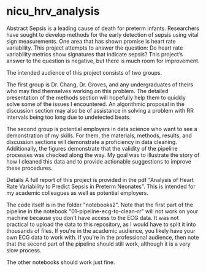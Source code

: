 # nicu_hrv_analysis
Abstract
Sepsis is a leading cause of death for preterm infants. Researchers have sought to develop methods for the early detection of sepsis using vital sign measurements. One area that has shown promise is heart rate variability. This project attempts to answer the question: Do heart rate variability metrics show signatures that indicate sepsis? This project’s answer to the question is negative, but there is much room for improvement.

The intended audience of this project consists of two groups.

The first group is Dr. Chang, Dr. Groves, and any undergraduates of theirs who may find themselves working on this problem. The detailed presentation of the methods section will hopefully help them to quickly solve some of the issues I encountered. An algorithmic proposal in the discussion section may also be of assistance in solving a problem with RR intervals being too long due to undetected beats.

The second group is potential employers in data science who want to see a demonstration of my skills. For them, the materials, methods, results, and discussion sections will demonstrate a proficiency in data cleaning. Additionally, the figures demonstrate that the validity of the pipeline processes was checked along the way. My goal was to illustrate the story of how I cleaned this data and to provide actionable suggestions to improve these procedures.

Details
A full report of this project is provided in the pdf "Analysis of Heart Rate Variability to Predict Sepsis in Preterm Neonates". This is intended for my academic colleagues as well as potential employers.

The code itself is in the folder "notebooks2". Note that the first part of the pipeline in the notebook "01-pipeline-ecg-to-clean-rr" will not work on your machine because you don't have access to the ECG data. It was not practical to upload the data to this repository, as I would have to split it into thousands of files. If you're in the academic audience, you likely have your own ECG data to work with. If you're in the professional audience, then note that the second part of the pipeline should still work, although it is a very slow process.

The other notebooks should work just fine.
